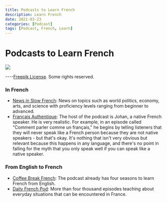 ```yaml
---
title: Podcasts to Learn French
description: Learn French
date: 2021-03-23
categories: [Podcast]
tags: [Podcast, French, Learn]
---
```


# Podcasts to Learn French

![](https://i.imgur.com/VMQYx53.jpg)

----[Freepik License](https://br.freepik.com/vetores-gratis/pequenos-homens-e-mulheres-ouvindo-radio-ou-transmitindo-ilustracao-plana-ilustracao-de-desenho-animado_12699866.htm#page=1&query=podcast&position=37). Some rights reserved.

### In French

- [News in Slow French](https://www.newsinslowfrench.com/): News on topics such as world politics, economy, arts, and science with proficiency levels ranging from beginner to advanced.
- [Français Authentique](https://www.francaisauthentique.com/podcasts/): The host of the podcast is Johan, a native French speaker. He is very realistic. For example, in an episode called "Comment parler comme un français," he begins by telling listeners that they will never speak like a French person because they are not native speakers - but that's okay. It's nothing that isn't very obvious but relevant because this happens in any language, and there's no point in falling for the myth that you only speak well if you can speak like a native speaker.

### From English to French

- [Coffee Break French](https://coffeebreaklanguages.com/coffeebreakfrench/): The podcast already has four seasons to learn French from English.
- [Daily French Pod](https://dailyfrenchpod.com/): More than four thousand episodes teaching about everyday situations that can be encountered in France.




